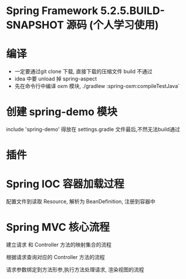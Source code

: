 #  Spring Framework 5.2.5.BUILD-SNAPSHOT 源码 (个人学习使用)

# 编译

- 一定要通过git clone 下载, 直接下载的压缩文件 build 不通过
- idea 中要 unload 掉 spring-aspect 
- 先在命令行中编译 oxm 模块, ./gradlew :spring-oxm:compileTestJava`

# 创建 spring-demo 模块

include 'spring-demo'  得放在 settings.gradle 文件最后,不然无法build通过

# 插件


# Spring IOC 容器加载过程

配置文件到读取 Resource, 解析为 BeanDefinition, 注册到容器中

# Spring MVC 核心流程

建立请求 和 Controller 方法的映射集合的流程

根据请求查询对应的 Controller 方法的流程

请求参数绑定到方法形参,执行方法处理请求, 渲染视图的流程
